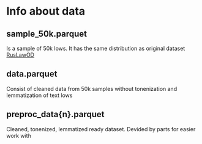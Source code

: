 # Info about data

## sample_50k.parquet
Is a sample of 50k lows. It has the same distribution as original dataset [RusLawOD](https://github.com/irlcode/RusLawOD)

## data.parquet
Consist of cleaned data from 50k samples without tonenization and lemmatization of text lows

## preproc_data{n}.parquet
Cleaned, tonenized, lemmatized ready dataset.
Devided by parts for easier work with
